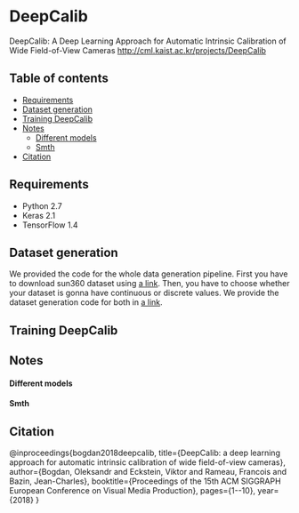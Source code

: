 # DeepCalib
DeepCalib: A Deep Learning Approach for Automatic Intrinsic Calibration of Wide Field-of-View Cameras http://cml.kaist.ac.kr/projects/DeepCalib

## Table of contents

- [Requirements](#requirements)
- [Dataset generation](#dataset-generation)
- [Training DeepCalib](#training-deepcalib)
- [Notes](#notes)
  - [Different models](#different-models)
  - [Smth](#smth)
- [Citation](#citation)

## Requirements
- Python 2.7
- Keras 2.1
- TensorFlow 1.4

## Dataset generation
We provided the code for the whole data generation pipeline. First you have to download sun360 dataset using [a link](https://github.com/alexvbogdan/DeepCalib/blob/master/dataset/download_images.py). Then, you have to choose whether your dataset is gonna have continuous or discrete values. We provide the dataset generation code for both in [a link](https://github.com/alexvbogdan/DeepCalib/blob/master/dataset/).

## Training DeepCalib

## Notes

#### Different models

#### Smth

## Citation

@inproceedings{bogdan2018deepcalib,
  title={DeepCalib: a deep learning approach for automatic intrinsic calibration of wide field-of-view cameras},
  author={Bogdan, Oleksandr and Eckstein, Viktor and Rameau, Francois and Bazin, Jean-Charles},
  booktitle={Proceedings of the 15th ACM SIGGRAPH European Conference on Visual Media Production},
  pages={1--10},
  year={2018}
}
